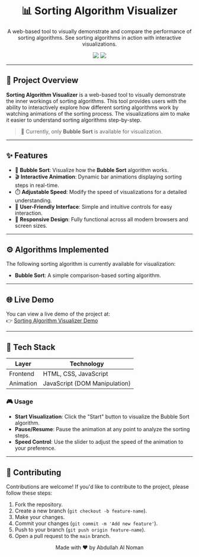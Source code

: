 
<h1 align="center">📊 Sorting Algorithm Visualizer</h1>
<p align="center">
  A web-based tool to visually demonstrate and compare the performance of sorting algorithms. See sorting algorithms in action with interactive visualizations.
</p>

<p align="center">
  <img src="https://img.shields.io/badge/Status-Active-success?style=flat-square"/>
  <img src="https://img.shields.io/badge/Frontend-HTML%20%7C%20CSS%20%7C%20JavaScript-informational?style=flat-square"/>
</p>

---

## 📌 Project Overview

**Sorting Algorithm Visualizer** is a web-based tool to visually demonstrate the inner workings of sorting algorithms. This tool provides users with the ability to interactively explore how different sorting algorithms work by watching animations of the sorting process. The visualizations aim to make it easier to understand sorting algorithms step-by-step.

> 🌟 Currently, only **Bubble Sort** is available for visualization.

---

## ✨ Features

- 🔄 **Bubble Sort**: Visualize how the **Bubble Sort** algorithm works.
- 🎬 **Interactive Animation**: Dynamic bar animations displaying sorting steps in real-time.
- ⏱️ **Adjustable Speed**: Modify the speed of visualizations for a detailed understanding.
- 🎨 **User-Friendly Interface**: Simple and intuitive controls for easy interaction.
- 📱 **Responsive Design**: Fully functional across all modern browsers and screen sizes.

---

## ⚙️ Algorithms Implemented

The following sorting algorithm is currently available for visualization:

- **Bubble Sort**: A simple comparison-based sorting algorithm.

---

## 🌐 Live Demo

You can view a live demo of the project at:  
👉 [Sorting Algorithm Visualizer Demo](https://svizummm.netlify.app/)

---

## 🧰 Tech Stack

| Layer       | Technology                      |
|-------------|----------------------------------|
| Frontend    | HTML, CSS, JavaScript            |
| Animation   | JavaScript (DOM Manipulation)    |



### 🎮 Usage

- **Start Visualization**: Click the "Start" button to visualize the Bubble Sort algorithm.
- **Pause/Resume**: Pause the animation at any point to analyze the sorting steps.
- **Speed Control**: Use the slider to adjust the speed of the animation to your preference.

---

## 🤝 Contributing

Contributions are welcome! If you'd like to contribute to the project, please follow these steps:

1. Fork the repository.
2. Create a new branch (`git checkout -b feature-name`).
3. Make your changes.
4. Commit your changes (`git commit -m 'Add new feature'`).
5. Push to your branch (`git push origin feature-name`).
6. Open a pull request to the `main` branch.

<p align="center">
  Made with ❤️ by Abdullah Al Noman
</p>
